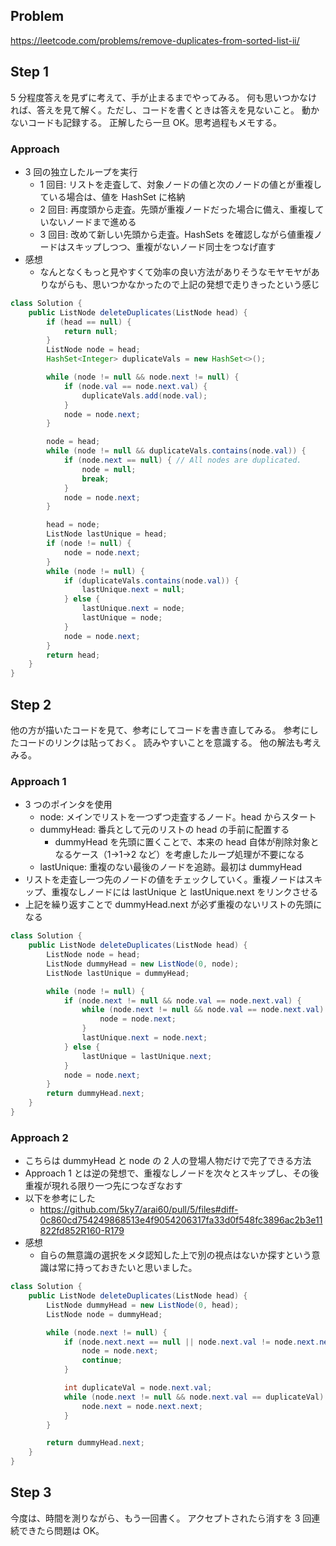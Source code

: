 ## Problem

https://leetcode.com/problems/remove-duplicates-from-sorted-list-ii/

## Step 1

5 分程度答えを見ずに考えて、手が止まるまでやってみる。
何も思いつかなければ、答えを見て解く。ただし、コードを書くときは答えを見ないこと。
動かないコードも記録する。
正解したら一旦 OK。思考過程もメモする。

### Approach

- 3 回の独立したループを実行
  - 1 回目: リストを走査して、対象ノードの値と次のノードの値とが重複している場合は、値を HashSet に格納
  - 2 回目: 再度頭から走査。先頭が重複ノードだった場合に備え、重複していないノードまで進める
  - 3 回目: 改めて新しい先頭から走査。HashSets を確認しながら値重複ノードはスキップしつつ、重複がないノード同士をつなげ直す
- 感想
  - なんとなくもっと見やすくて効率の良い方法がありそうなモヤモヤがありながらも、思いつかなかったので上記の発想で走りきったという感じ

```java
class Solution {
    public ListNode deleteDuplicates(ListNode head) {
        if (head == null) {
            return null;
        }
        ListNode node = head;
        HashSet<Integer> duplicateVals = new HashSet<>();

        while (node != null && node.next != null) {
            if (node.val == node.next.val) {
                duplicateVals.add(node.val);
            }
            node = node.next;
        }

        node = head;
        while (node != null && duplicateVals.contains(node.val)) {
            if (node.next == null) { // All nodes are duplicated.
                node = null;
                break;
            }
            node = node.next;
        }

        head = node;
        ListNode lastUnique = head;
        if (node != null) {
            node = node.next;
        }
        while (node != null) {
            if (duplicateVals.contains(node.val)) {
                lastUnique.next = null;
            } else {
                lastUnique.next = node;
                lastUnique = node;
            }
            node = node.next;
        }
        return head;
    }
}
```

## Step 2

他の方が描いたコードを見て、参考にしてコードを書き直してみる。
参考にしたコードのリンクは貼っておく。
読みやすいことを意識する。
他の解法も考えみる。

### Approach 1

- 3 つのポインタを使用
  - node: メインでリストを一つずつ走査するノード。head からスタート
  - dummyHead: 番兵として元のリストの head の手前に配置する
    - dummyHead を先頭に置くことで、本来の head 自体が削除対象となるケース（1->1->2 など）を考慮したループ処理が不要になる
  - lastUnique: 重複のない最後のノードを追跡。最初は dummyHead
- リストを走査し一つ先のノードの値をチェックしていく。重複ノードはスキップ、重複なしノードには lastUnique と lastUnique.next をリンクさせる
- 上記を繰り返すことで dummyHead.next が必ず重複のないリストの先頭になる

```java
class Solution {
    public ListNode deleteDuplicates(ListNode head) {
        ListNode node = head;
        ListNode dummyHead = new ListNode(0, node);
        ListNode lastUnique = dummyHead;

        while (node != null) {
            if (node.next != null && node.val == node.next.val) {
                while (node.next != null && node.val == node.next.val) {
                    node = node.next;
                }
                lastUnique.next = node.next;
            } else {
                lastUnique = lastUnique.next;
            }
            node = node.next;
        }
        return dummyHead.next;
    }
}
```

### Approach 2

- こちらは dummyHead と node の 2 人の登場人物だけで完了できる方法
- Approach 1 とは逆の発想で、重複なしノードを次々とスキップし、その後重複が現れる限り一つ先につなぎなおす
- 以下を参考にした
  - https://github.com/5ky7/arai60/pull/5/files#diff-0c860cd754249868513e4f9054206317fa33d0f548fc3896ac2b3e11822fd852R160-R179
- 感想
  - 自らの無意識の選択をメタ認知した上で別の視点はないか探すという意識は常に持っておきたいと思いました。

```java
class Solution {
    public ListNode deleteDuplicates(ListNode head) {
        ListNode dummyHead = new ListNode(0, head);
        ListNode node = dummyHead;

        while (node.next != null) {
            if (node.next.next == null || node.next.val != node.next.next.val) {
                node = node.next;
                continue;
            }

            int duplicateVal = node.next.val;
            while (node.next != null && node.next.val == duplicateVal) {
                node.next = node.next.next;
            }
        }

        return dummyHead.next;
    }
}
```

## Step 3

今度は、時間を測りながら、もう一回書く。
アクセプトされたら消すを 3 回連続できたら問題は OK。

```java

```
